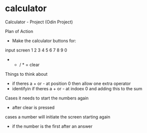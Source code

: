 # calculator
Calculator - Project (Odin Project)


Plan of Action

- Make the calculator buttons for:

input screen 
1 2 3 4 5 6 7 8 9 0 
+ - / * =
clear

Things to think about

- if theres a + or - at position 0 then allow one extra operator
- identifyin if theres a + or - at indoex 0 and adding this to the sum


Cases it needs to start the numbers again

- after clear is pressed

 cases a number will initiate the screen starting again
 - if the number is the first after an answer




